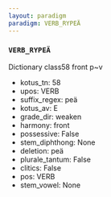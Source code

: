 ```yaml
---
layout: paradigm
paradigm: VERB_RYPEÄ
---
```

### ` VERB_RYPEÄ `

Dictionary class58 front p~v
* kotus_tn: 58
* upos: VERB
* suffix_regex: peä
* kotus_av: E
* grade_dir: weaken
* harmony: front
* possessive: False
* stem_diphthong: None
* deletion: peä
* plurale_tantum: False
* clitics: False
* pos: VERB
* stem_vowel: None
